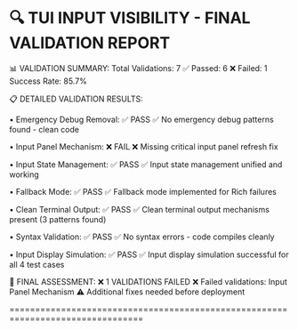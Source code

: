 🔍 TUI INPUT VISIBILITY - FINAL VALIDATION REPORT
================================================================================

📊 VALIDATION SUMMARY:
   Total Validations: 7
   ✅ Passed: 6
   ❌ Failed: 1
   Success Rate: 85.7%

📋 DETAILED VALIDATION RESULTS:

• Emergency Debug Removal: ✅ PASS
  ✅ No emergency debug patterns found - clean code

• Input Panel Mechanism: ❌ FAIL
  ❌ Missing critical input panel refresh fix

• Input State Management: ✅ PASS
  ✅ Input state management unified and working

• Fallback Mode: ✅ PASS
  ✅ Fallback mode implemented for Rich failures

• Clean Terminal Output: ✅ PASS
  ✅ Clean terminal output mechanisms present (3 patterns found)

• Syntax Validation: ✅ PASS
  ✅ No syntax errors - code compiles cleanly

• Input Display Simulation: ✅ PASS
  ✅ Input display simulation successful for all 4 test cases

🎯 FINAL ASSESSMENT:
   ❌ 1 VALIDATIONS FAILED
   ❌ Failed validations: Input Panel Mechanism
   ⚠️  Additional fixes needed before deployment

================================================================================